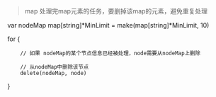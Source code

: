 > map 处理完map元素的任务，要删掉该map的元素，避免重复处理

var nodeMap map[string]*MinLimit = make(map[string]*MinLimit, 10)

for {
		
        // 如果 nodeMap的某个节点信息已经被处理，node需要从nodeMap上删除
        
        // 从nodeMap中删除该节点
        delete(nodeMap, node)
		
}